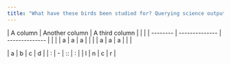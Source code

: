 ```yaml
---
title: "What have these birds been studied for? Querying science outputs with R"
---
```


| A column | Another column | A third column |  |  | 
| -------- | -------------- | -------------- |  |  |
| a        | a              | a              |  |  | 
| a        | a              | a              |  |  | 

| a | b | c | d |
| : | - | :: | : |
| l | n | c | r |


